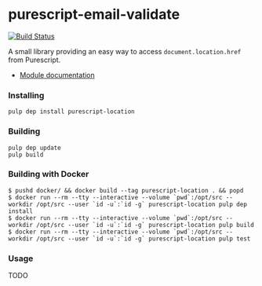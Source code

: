 
purescript-email-validate
==================

[![Build Status](https://travis-ci.org/cdepillabout/purescript-location.svg)](https://travis-ci.org/cdepillabout/purescript-location)

A small library providing an easy way to access `document.location.href` from Purescript.

- [Module documentation](docs/Browser/Location/)

### Installing

    pulp dep install purescript-location

### Building

    pulp dep update
    pulp build

### Building with Docker

```
$ pushd docker/ && docker build --tag purescript-location . && popd
$ docker run --rm --tty --interactive --volume `pwd`:/opt/src --workdir /opt/src --user `id -u`:`id -g` purescript-location pulp dep install
$ docker run --rm --tty --interactive --volume `pwd`:/opt/src --workdir /opt/src --user `id -u`:`id -g` purescript-location pulp build
$ docker run --rm --tty --interactive --volume `pwd`:/opt/src --workdir /opt/src --user `id -u`:`id -g` purescript-location pulp test
```

### Usage

TODO

